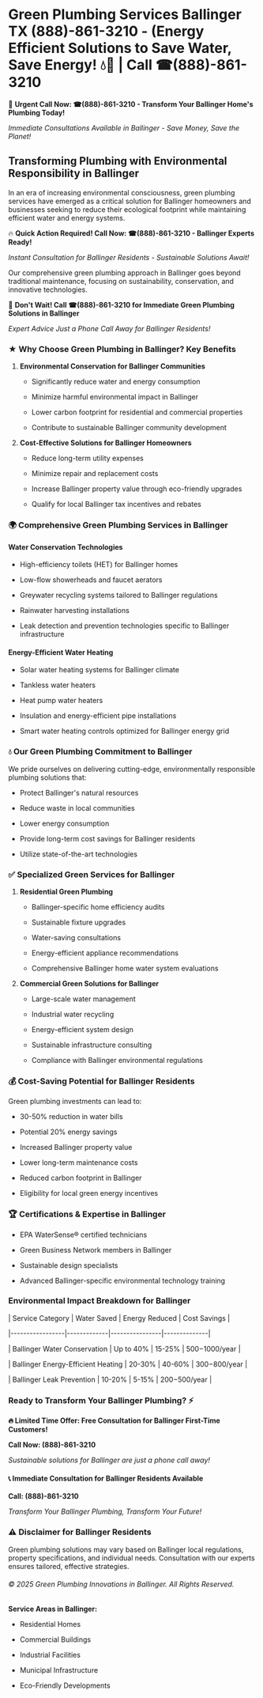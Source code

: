 # Green Plumbing Services Ballinger TX (888)-861-3210 - (Energy Efficient Solutions to Save Water, Save Energy! 💧🌿 | Call ☎(888)-861-3210

🚨 **Urgent Call Now: ☎(888)-861-3210 - Transform Your Ballinger Home's Plumbing Today!**
*Immediate Consultations Available in Ballinger - Save Money, Save the Planet!*

## Transforming Plumbing with Environmental Responsibility in Ballinger

In an era of increasing environmental consciousness, green plumbing services have emerged as a critical solution for Ballinger homeowners and businesses seeking to reduce their ecological footprint while maintaining efficient water and energy systems. 

🔥 **Quick Action Required! Call Now: ☎(888)-861-3210 - Ballinger Experts Ready!**
*Instant Consultation for Ballinger Residents - Sustainable Solutions Await!*

Our comprehensive green plumbing approach in Ballinger goes beyond traditional maintenance, focusing on sustainability, conservation, and innovative technologies.

🚨 **Don't Wait! Call ☎(888)-861-3210 for Immediate Green Plumbing Solutions in Ballinger**
*Expert Advice Just a Phone Call Away for Ballinger Residents!*

### ★ Why Choose Green Plumbing in Ballinger? Key Benefits

1. **Environmental Conservation for Ballinger Communities** 
   - Significantly reduce water and energy consumption
   - Minimize harmful environmental impact in Ballinger
   - Lower carbon footprint for residential and commercial properties
   - Contribute to sustainable Ballinger community development

2. **Cost-Effective Solutions for Ballinger Homeowners** 
   - Reduce long-term utility expenses
   - Minimize repair and replacement costs
   - Increase Ballinger property value through eco-friendly upgrades
   - Qualify for local Ballinger tax incentives and rebates

### 🌍 Comprehensive Green Plumbing Services in Ballinger

#### Water Conservation Technologies
- High-efficiency toilets (HET) for Ballinger homes
- Low-flow showerheads and faucet aerators
- Greywater recycling systems tailored to Ballinger regulations
- Rainwater harvesting installations
- Leak detection and prevention technologies specific to Ballinger infrastructure

#### Energy-Efficient Water Heating
- Solar water heating systems for Ballinger climate
- Tankless water heaters
- Heat pump water heaters
- Insulation and energy-efficient pipe installations
- Smart water heating controls optimized for Ballinger energy grid

### 💧 Our Green Plumbing Commitment to Ballinger

We pride ourselves on delivering cutting-edge, environmentally responsible plumbing solutions that:
- Protect Ballinger's natural resources
- Reduce waste in local communities
- Lower energy consumption
- Provide long-term cost savings for Ballinger residents
- Utilize state-of-the-art technologies

### ✅ Specialized Green Services for Ballinger

1. **Residential Green Plumbing**
   - Ballinger-specific home efficiency audits
   - Sustainable fixture upgrades
   - Water-saving consultations
   - Energy-efficient appliance recommendations
   - Comprehensive Ballinger home water system evaluations

2. **Commercial Green Solutions for Ballinger**
   - Large-scale water management
   - Industrial water recycling
   - Energy-efficient system design
   - Sustainable infrastructure consulting
   - Compliance with Ballinger environmental regulations

### 💰 Cost-Saving Potential for Ballinger Residents

Green plumbing investments can lead to:
- 30-50% reduction in water bills
- Potential 20% energy savings
- Increased Ballinger property value
- Lower long-term maintenance costs
- Reduced carbon footprint in Ballinger
- Eligibility for local green energy incentives

### 🏆 Certifications & Expertise in Ballinger

- EPA WaterSense® certified technicians
- Green Business Network members in Ballinger
- Sustainable design specialists
- Advanced Ballinger-specific environmental technology training

### Environmental Impact Breakdown for Ballinger

| Service Category | Water Saved | Energy Reduced | Cost Savings |
|-----------------|-------------|----------------|--------------|
| Ballinger Water Conservation | Up to 40% | 15-25% | $500-$1000/year |
| Ballinger Energy-Efficient Heating | 20-30% | 40-60% | $300-$800/year |
| Ballinger Leak Prevention | 10-20% | 5-15% | $200-$500/year |

### Ready to Transform Your Ballinger Plumbing? ⚡

**🔥 Limited Time Offer: Free Consultation for Ballinger First-Time Customers!**

**Call Now: (888)-861-3210**
*Sustainable solutions for Ballinger are just a phone call away!*

#### 📞 Immediate Consultation for Ballinger Residents Available

**Call: (888)-861-3210**
*Transform Your Ballinger Plumbing, Transform Your Future!*

### ⚠️ Disclaimer for Ballinger Residents

Green plumbing solutions may vary based on Ballinger local regulations, property specifications, and individual needs. Consultation with our experts ensures tailored, effective strategies.

###### © 2025 Green Plumbing Innovations in Ballinger. All Rights Reserved.

**Service Areas in Ballinger:** 
- Residential Homes
- Commercial Buildings
- Industrial Facilities
- Municipal Infrastructure
- Eco-Friendly Developments